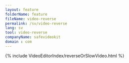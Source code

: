 ```yaml
---
layout: feature
folderName: feature
fileName: video-reverse
permalink: /sv/video-reverse
lang: sv
tool: video-reverse
companyName: safevideokit
domain : com
---
```


{% include VideoEditorIndex/reverseOrSlowVideo.html %}

   